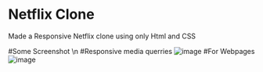 <h1>Netflix Clone</h1>
Made a Responsive Netflix clone using only Html and CSS

#Some Screenshot \n
#Responsive media querries 
![image](https://github.com/soumya-rayast/Netflix_Clone/assets/113257526/ad436f5a-4590-479d-afc4-cab8c731171c)
#For Webpages
![image](https://github.com/soumya-rayast/Netflix_Clone/assets/113257526/e12b042f-4ab8-41e3-83e7-a74cf2d214c8)

